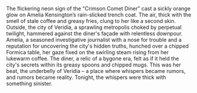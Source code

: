 The flickering neon sign of the "Crimson Comet Diner" cast a sickly orange glow on Amelia Kensington’s rain-slicked trench coat.  The air, thick with the smell of stale coffee and greasy fries, clung to her like a second skin.  Outside, the city of Veridia, a sprawling metropolis choked by perpetual twilight, hammered against the diner's façade with relentless downpour.  Amelia, a seasoned investigative journalist with a nose for trouble and a reputation for uncovering the city's hidden truths, hunched over a chipped Formica table, her gaze fixed on the swirling steam rising from her lukewarm coffee.  The diner, a relic of a bygone era, felt as if it held the city's secrets within its greasy spoons and chipped mugs.  This was her beat, the underbelly of Veridia – a place where whispers became rumors, and rumors became reality. Tonight, the whispers were thick with something sinister.
